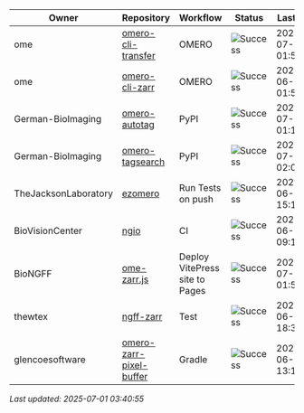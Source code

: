 | Owner | Repository | Workflow | Status | Last Run | URL |
| ----- | ---------- | -------- | ------ | -------- | --- |
| ome | [omero-cli-transfer](https://github.com/ome/omero-cli-transfer) | OMERO | ![Success](https://img.shields.io/badge/Success-brightgreen) | 2025-07-01 01:55:50 | [15987861164](https://github.com/ome/omero-cli-transfer/actions/runs/15987861164) |
| ome | [omero-cli-zarr](https://github.com/ome/omero-cli-zarr) | OMERO | ![Success](https://img.shields.io/badge/Success-brightgreen) | 2025-06-29 01:50:45 | [15950322230](https://github.com/ome/omero-cli-zarr/actions/runs/15950322230) |
| German-BioImaging | [omero-autotag](https://github.com/German-BioImaging/omero-autotag) | PyPI | ![Success](https://img.shields.io/badge/Success-brightgreen) | 2025-07-01 01:12:36 | [15987295712](https://github.com/German-BioImaging/omero-autotag/actions/runs/15987295712) |
| German-BioImaging | [omero-tagsearch](https://github.com/German-BioImaging/omero-tagsearch) | PyPI | ![Success](https://img.shields.io/badge/Success-brightgreen) | 2025-07-01 02:08:56 | [15988036523](https://github.com/German-BioImaging/omero-tagsearch/actions/runs/15988036523) |
| TheJacksonLaboratory | [ezomero](https://github.com/TheJacksonLaboratory/ezomero) | Run Tests on push | ![Success](https://img.shields.io/badge/Success-brightgreen) | 2025-06-30 15:11:40 | [15976747441](https://github.com/TheJacksonLaboratory/ezomero/actions/runs/15976747441) |
| BioVisionCenter | [ngio](https://github.com/BioVisionCenter/ngio) | CI | ![Success](https://img.shields.io/badge/Success-brightgreen) | 2025-06-30 09:16:18 | [15968907529](https://github.com/BioVisionCenter/ngio/actions/runs/15968907529) |
| BioNGFF | [ome-zarr.js](https://github.com/BioNGFF/ome-zarr.js) | Deploy VitePress site to Pages | ![Success](https://img.shields.io/badge/Success-brightgreen) | 2025-07-01 01:56:27 | [15987868818](https://github.com/BioNGFF/ome-zarr.js/actions/runs/15987868818) |
| thewtex | [ngff-zarr](https://github.com/thewtex/ngff-zarr) | Test | ![Success](https://img.shields.io/badge/Success-brightgreen) | 2025-06-24 18:36:53 | [15858720632](https://github.com/thewtex/ngff-zarr/actions/runs/15858720632) |
| glencoesoftware | [omero-zarr-pixel-buffer](https://github.com/glencoesoftware/omero-zarr-pixel-buffer) | Gradle | ![Success](https://img.shields.io/badge/Success-brightgreen) | 2025-06-18 13:11:48 | [15733787770](https://github.com/glencoesoftware/omero-zarr-pixel-buffer/actions/runs/15733787770) |


*Last updated: 2025-07-01 03:40:55*